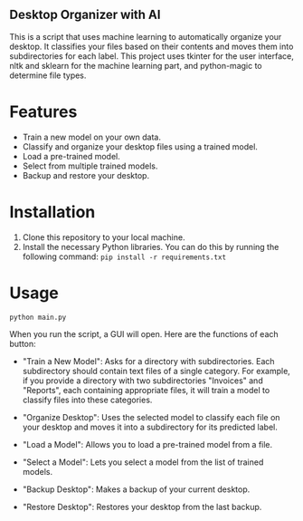## Desktop Organizer with AI
This is a script that uses machine learning to automatically organize your desktop. It classifies your files based on their contents and moves them into subdirectories for each label. This project uses tkinter for the user interface, nltk and sklearn for the machine learning part, and python-magic to determine file types.

# Features
* Train a new model on your own data.
* Classify and organize your desktop files using a trained model.
* Load a pre-trained model.
* Select from multiple trained models.
* Backup and restore your desktop.

# Installation
1. Clone this repository to your local machine.
2. Install the necessary Python libraries. You can do this by running the following command: ``` pip install -r requirements.txt ```

# Usage
``` python main.py ```

When you run the script, a GUI will open. Here are the functions of each button:

* "Train a New Model": Asks for a directory with subdirectories. Each subdirectory should contain text files of a single category. For example, if you provide a directory with two subdirectories "Invoices" and "Reports", each containing appropriate files, it will train a model to classify files into these categories.

* "Organize Desktop": Uses the selected model to classify each file on your desktop and moves it into a subdirectory for its predicted label.

* "Load a Model": Allows you to load a pre-trained model from a file.

* "Select a Model": Lets you select a model from the list of trained models.

* "Backup Desktop": Makes a backup of your current desktop.

* "Restore Desktop": Restores your desktop from the last backup.

